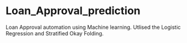 # Loan_Approval_prediction
Loan Approval automation using Machine learning. Utlised the Logistic Regression and Stratified Okay Folding.
